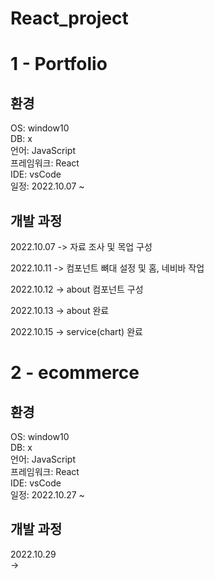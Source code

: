 # React_project

# 1 - Portfolio

## 환경
OS: window10 <br>
DB: x <br>
언어: JavaScript <br>
프레임워크: React <br>
IDE: vsCode <br>
일정: 2022.10.07 ~

## 개발 과정

2022.10.07
-> 자료 조사 및 목업 구성
<br>

2022.10.11
-> 컴포넌트 뼈대 설정 및 홈, 네비바 작업

2022.10.12
-> about 컴포넌트 구성

2022.10.13
-> about 완료

2022.10.15
-> service(chart) 완료


# 2 - ecommerce

## 환경
OS: window10 <br>
DB: x <br>
언어: JavaScript <br>
프레임워크: React <br>
IDE: vsCode <br>
일정: 2022.10.27 ~

## 개발 과정

2022.10.29 <br>
-> 
